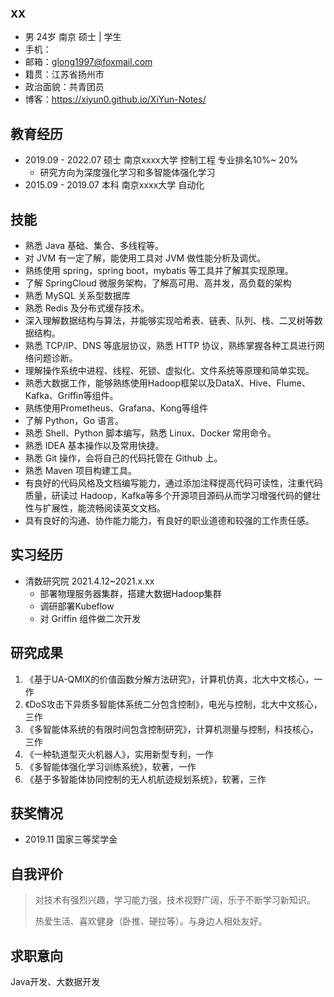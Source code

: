 



### XX

- 男	24岁	南京	硕士 | 学生 
- 手机：
- 邮箱：glong1997@foxmail.com
- 籍贯：江苏省扬州市
- 政治面貌：共青团员
- 博客：https://xiyun0.github.io/XiYun-Notes/



## 教育经历

- 2019.09 - 2022.07	硕士	南京xxxx大学	控制工程	专业排名10%~ 20%
  - 研究方向为深度强化学习和多智能体强化学习
- 2015.09 - 2019.07	本科	南京xxxx大学	自动化



## 技能

- 熟悉 Java 基础、集合、多线程等。
- 对 JVM 有一定了解，能使用工具对 JVM 做性能分析及调优。
- 熟练使用 spring，spring boot，mybatis 等工具并了解其实现原理。
- 了解 SpringCloud 微服务架构，了解高可用、高并发，高负载的架构
- 熟悉 MySQL 关系型数据库
- 熟悉 Redis 及分布式缓存技术。
- 深入理解数据结构与算法，并能够实现哈希表、链表、队列、栈、二叉树等数据结构。
- 熟悉 TCP/IP、DNS 等底层协议，熟悉 HTTP 协议，熟练掌握各种工具进行网络问题诊断。
- 理解操作系统中进程、线程、死锁、虚拟化、文件系统等原理和简单实现。
- 熟悉大数据工作，能够熟练使用Hadoop框架以及DataX、Hive、Flume、Kafka、Griffin等组件。
- 熟练使用Prometheus、Grafana、Kong等组件
- 了解 Python，Go 语言。
- 熟悉 Shell、Python 脚本编写，熟悉 Linux、Docker 常用命令。
- 熟悉 IDEA 基本操作以及常用快捷。
- 熟悉 Git 操作，会将自己的代码托管在 Github 上。
- 熟悉 Maven 项目构建工具。
- 有良好的代码风格及文档编写能力，通过添加注释提高代码可读性，注重代码质量，研读过 Hadoop，Kafka等多个开源项目源码从而学习增强代码的健壮性与扩展性，能流畅阅读英文文档。
- 具有良好的沟通、协作能力能力，有良好的职业道德和较强的工作责任感。



## 实习经历

- 清数研究院		2021.4.12~2021.x.xx
  - 部署物理服务器集群，搭建大数据Hadoop集群
  - 调研部署Kubeflow
  - 对 Griffin 组件做二次开发

## 研究成果

1. 《基于UA-QMIX的价值函数分解方法研究》，计算机仿真，北大中文核心，一作
2. 《DoS攻击下异质多智能体系统二分包含控制》，电光与控制，北大中文核心，三作
3. 《多智能体系统的有限时间包含控制研究》，计算机测量与控制，科技核心，三作
4. 《一种轨道型灭火机器人》，实用新型专利，一作
5. 《多智能体强化学习训练系统》，软著，一作
6. 《基于多智能体协同控制的无人机航迹规划系统》，软著，三作

## 获奖情况

- 2019.11 国家三等奖学金



## 自我评价

> 对技术有强烈兴趣，学习能力强，技术视野广阔，乐于不断学习新知识。
>
> 热爱生活、喜欢健身（卧推、硬拉等）。与身边人相处友好。



## 求职意向

Java开发、大数据开发